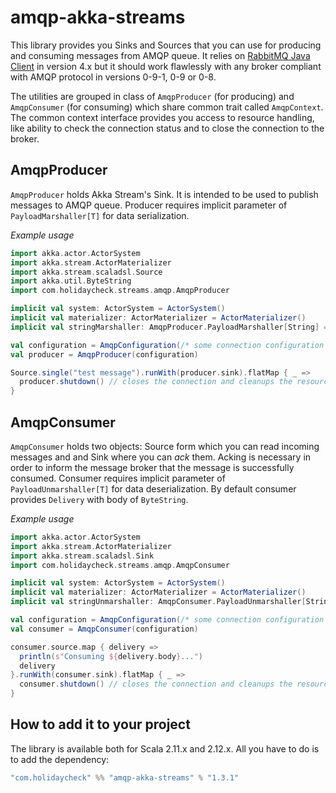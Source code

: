 # amqp-akka-streams

This library provides you Sinks and Sources that you can use for producing and consuming messages from AMQP queue.
It relies on [RabbitMQ Java Client](http://www.rabbitmq.com/java-client.html) in version 4.x but it should work
flawlessly with any broker compliant with AMQP protocol in versions 0-9-1, 0-9 or 0-8.

The utilities are grouped in class of `AmqpProducer` (for producing) and `AmqpConsumer` (for consuming) which share common
trait called `AmqpContext`. The common context interface provides you access to resource handling, like ability to check
the connection status and to close the connection to the broker. 

## AmqpProducer
`AmqpProducer` holds Akka Stream's Sink. It is intended to be used to publish messages to AMQP queue. Producer
requires implicit parameter of `PayloadMarshaller[T]` for data serialization.

*Example usage*
```scala
import akka.actor.ActorSystem
import akka.stream.ActorMaterializer
import akka.stream.scaladsl.Source
import akka.util.ByteString
import com.holidaycheck.streams.amqp.AmqpProducer

implicit val system: ActorSystem = ActorSystem()
implicit val materializer: ActorMaterializer = ActorMaterializer()
implicit val stringMarshaller: AmqpProducer.PayloadMarshaller[String] = ByteString(_)

val configuration = AmqpConfiguration(/* some connection configuration */)
val producer = AmqpProducer(configuration)

Source.single("test message").runWith(producer.sink).flatMap { _ =>
  producer.shutdown() // closes the connection and cleanups the resources
}

```

## AmqpConsumer
`AmqpConsumer` holds two objects: Source form which you can read incoming messages and and Sink where you can *ack* them.
Acking is necessary in order to inform the message broker that the message is successfully consumed. Consumer requires
implicit parameter of `PayloadUnmarshaller[T]` for data deserialization. By default consumer provides `Delivery` with
body of `ByteString`.

*Example usage*
```scala
import akka.actor.ActorSystem
import akka.stream.ActorMaterializer
import akka.stream.scaladsl.Sink
import com.holidaycheck.streams.amqp.AmqpConsumer

implicit val system: ActorSystem = ActorSystem()
implicit val materializer: ActorMaterializer = ActorMaterializer()
implicit val stringUnmarshaller: AmqpConsumer.PayloadUnmarshaller[String] = _.decodeString("utf-8")

val configuration = AmqpConfiguration(/* some connection configuration */)
val consumer = AmqpConsumer(configuration)

consumer.source.map { delivery =>
  println(s"Consuming ${delivery.body}...")
  delivery
}.runWith(consumer.sink).flatMap { _ =>
  consumer.shutdown() // closes the connection and cleanups the resources
}

```

## How to add it to your project
The library is available both for Scala 2.11.x and 2.12.x. All you have to do is to add the dependency:
```scala
"com.holidaycheck" %% "amqp-akka-streams" % "1.3.1"
```